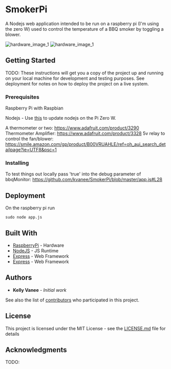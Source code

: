 # SmokerPi

A Nodejs web application intended to be run on a raspberry pi (I'm using the zero W) used to control the temperature of a BBQ smoker by toggling a blower. 

![hardware_image_1](https://drive.google.com/open?id=0B45INvHgePFcdG9LWWhGTDJjczhKTUFkbEFtN1p2UVFRTUMw)
![hardware_image_1](https://drive.google.com/open?id=0B45INvHgePFcVUloNk1wT3VkMmtuZjhoNjB2TGVra3prMVp3)


## Getting Started

TODO: These instructions will get you a copy of the project up and running on your local machine for development and testing purposes. See deployment for notes on how to deploy the project on a live system.

### Prerequisites

Raspberry Pi with Raspbian 

Nodejs - Use [this](https://github.com/sdesalas/node-pi-zero) to update nodejs on the Pi Zero W.

A thermometer or two: https://www.adafruit.com/product/3290 
Thermometer Amplifier: https://www.adafruit.com/product/3328
5v relay to control the fan/blower: https://smile.amazon.com/gp/product/B00VRUAHLE/ref=oh_aui_search_detailpage?ie=UTF8&psc=1

### Installing

To test things out locally pass 'true' into the debug parameter of bbqMonitor: https://github.com/kvanee/SmokerPi/blob/master/app.js#L28 

## Deployment

On the raspberry pi run

```
sudo node app.js
```

## Built With

* [RaspberryPi](https://www.raspberrypi.org/) - Hardware
* [NodeJS](https://nodejs.org/en/) - JS Runtime
* [Express](https://expressjs.com/) - Web Framework
* [Express](https://expressjs.com/) - Web Framework

## Authors

* **Kelly Vanee** - *Initial work* 

See also the list of [contributors](https://github.com/your/project/contributors) who participated in this project.

## License

This project is licensed under the MIT License - see the [LICENSE.md](LICENSE.md) file for details

## Acknowledgments
TODO:
